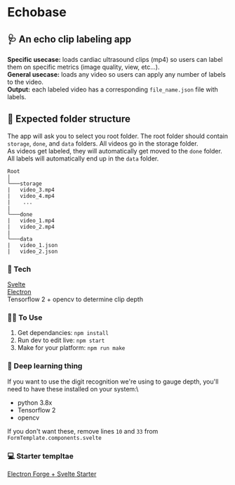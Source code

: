# Echobase

## 🩺 An echo clip labeling app 

**Specific usecase:** loads cardiac ultrasound clips (mp4) so users can label them on specific metrics (image quality, view, etc...).\
**General usecase:** loads any video so users can apply any number of labels to the video.\
**Output:** each labeled video has a corresponding `file_name.json` file with labels.

## 📂 Expected folder structure
The app will ask you to select you root folder. The root folder should contain `storage`, `done`, and `data` folders.  All videos go in the storage folder.\
As videos get labeled, they will automatically get moved to the `done` folder. \
All labels will automatically end up in the `data` folder.

```
Root
│   
└───storage
|   video_3.mp4
|   video_4.mp4
|    ...
|
└───done
|   video_1.mp4
|   video_2.mp4
|
└───data
|   video_1.json
|   video_2.json
```

### 🤖 Tech
[Svelte](svelte.dev)\
[Electron](https://www.electronjs.org/)\
Tensorflow 2 + opencv to determine clip depth

### 👩‍💻 To Use
1. Get dependancies: `npm install`
2. Run dev to edit live: `npm start`
3. Make for your platform: `npm run make`

### 🐍 Deep learning thing
If you want to use the digit recognition we're using to gauge depth, you'll need to have these installed on your system:\

- python 3.8x
- Tensorflow 2
- opencv


If you don't want these, remove lines `10` and `33` from `FormTemplate.components.svelte`

### 💻 Starter templtae 
[Electron Forge + Svelte Starter](https://github.com/codediodeio/electron-forge-svelte)
